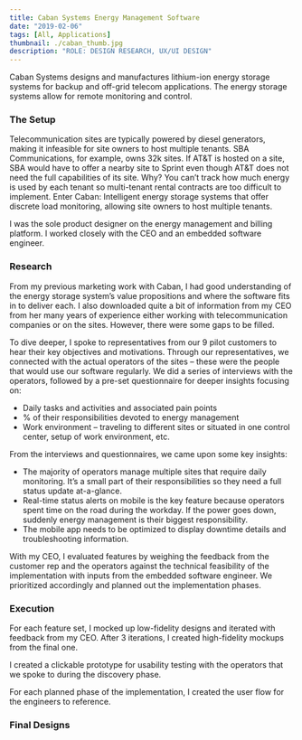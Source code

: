 ```yaml
---
title: Caban Systems Energy Management Software
date: "2019-02-06"
tags: [All, Applications]
thumbnail: ./caban_thumb.jpg
description: "ROLE: DESIGN RESEARCH, UX/UI DESIGN"
---
```


Caban Systems designs and manufactures lithium-ion energy storage systems for backup and off-grid telecom applications. The energy storage systems allow for remote monitoring and control.

### The Setup

Telecommunication sites are typically powered by diesel generators, making it infeasible for site owners to host multiple tenants. SBA Communications, for example, owns 32k sites. If AT&T is hosted on a site, SBA would have to offer a nearby site to Sprint even though AT&T does not need the full capabilities of its site. Why? You can’t track how much energy is used by each tenant so multi-tenant rental contracts are too difficult to implement. Enter Caban: Intelligent energy storage systems that offer discrete load monitoring, allowing site owners to host multiple tenants.

I was the sole product designer on the energy management and billing platform. I worked closely with the CEO and an embedded software engineer.



### Research

From my previous marketing work with Caban, I had good understanding of the energy storage system’s value propositions and where the software fits in to deliver each. I also downloaded quite a bit of information from my CEO from her many years of experience either working with telecommunication companies or on the sites. However, there were some gaps to be filled.



To dive deeper, I spoke to representatives from our 9 pilot customers to hear their key objectives and motivations. Through our representatives, we connected with the actual operators of the sites – these were the people that would use our software regularly. We did a series of interviews with the operators, followed by a pre-set questionnaire for deeper insights focusing on:

- Daily tasks and activities and associated pain points
- % of their responsibilities devoted to energy management
- Work environment – traveling to different sites or situated in one control center, setup of work environment, etc.

From the interviews and questionnaires, we came upon some key insights:

- The majority of operators manage multiple sites that require daily monitoring. It’s a small part of their responsibilities so they need a full status update at-a-glance.
- Real-time status alerts on mobile is the key feature because operators spent time on the road during the workday. If the power goes down, suddenly energy management is their biggest responsibility.
- The mobile app needs to be optimized to display downtime details and troubleshooting information.

With my CEO, I evaluated features by weighing the feedback from the customer rep and the operators against the technical feasibility of the implementation with inputs from the embedded software engineer. We prioritized accordingly and planned out the implementation phases.



### Execution

For each feature set, I mocked up low-fidelity designs and iterated with feedback from my CEO. After 3 iterations, I created high-fidelity mockups from the final one.



I created a clickable prototype for usability testing with the operators that we spoke to during the discovery phase.

For each planned phase of the implementation, I created the user flow for the engineers to reference.


### Final Designs

